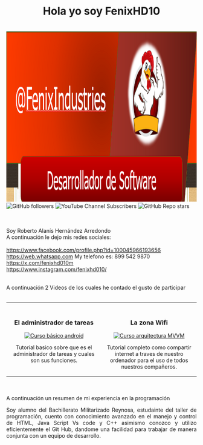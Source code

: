 <div align="center">
<h1 aling="center">Hola yo soy FenixHD10</h1> <br>
</div>
<img src="imagen_2024-10-23_075934461.png" alt="Imagen centrada" width="100%" height="450px">
<img alt="GitHub followers" src="https://img.shields.io/github/followers/FenixHD10">
<img alt="YouTube Channel Subscribers" src="https://img.shields.io/youtube/channel/subscribers/UCMDbs6Khe3_AWB1W6shnCog">
<img alt="GitHub Repo stars" src="https://img.shields.io/github/stars/FenixHD10/hola">

<br><br>
Soy Roberto Alanís Hernández Arredondo <br>
A continuación le dejo mis redes sociales: <br><br>
https://www.facebook.com/profile.php?id=100045966193656 <br>
https://web.whatsapp.com My telefono es: 899 542 9870 <br>
https://x.com/fenixhd010m <br>
https://www.instagram.com/fenixhd010/ <br><br>


  A continuación 2 Videos de los cuales he contado el gusto de participar <br><br>


<table>
<tr>
<td width="50%">
<h3 align="center">El administrador de tareas</h3>
<div align="center">
<a href="https://www.youtube.com/watch?v=gxaOjRjRV5Y" target="_blank"><img src="https://i.ytimg.com/an_webp/gxaOjRjRV5Y/mqdefault_6s.webp?du=3000&sqp=CPbworkG&rs=AOn4CLBweWG69H5pO1xoUqieop_aUUxzlA" width="400" alt="Curso básico android"></a>
<br>
<p>Tutorial basico sobre que es el administrador de tareas y cuales son sus funciones.</p>
</div>
                                                                                     
</td>
<td width="50%"><br>
<h3 align="center">La zona Wifi</h3>
<div align="center">                                       
<a href="https://www.youtube.com/watch?v=Wsy_WYaczDE" target="_blank"><img src="https://i.ytimg.com/an_webp/gxaOjRjRV5Y/mqdefault_6s.webp?du=3000&sqp=CPbworkG&rs=AOn4CLBweWG69H5pO1xoUqieop_aUUxzlA" width="400" alt="Curso arquitectura MVVM"></a>
<br>
</p>Tutorial completo como compartir internet a traves de nuestro ordenador para el uso de todos nuestros compañeros.</p>
</div>                                                             
</table>                                                                                 
</div>


<br><br>
A continuación un resumen de mi experiencia en la programación
<br>

<div align="justify">
<p aling="justify">Soy alumno del Bachillerato Militarizado Reynosa, estudainte del taller de programación, cuento con conocimiento avanzado en el manejo y control de HTML, Java Script Vs code y C++  asimismo conozco y utilizo eficientemente el Git Hub, dandome una facilidad para trabajar de manera conjunta con un equipo de desarrollo.</p>
</div>
<!--- https://www.youtube.com/@robertoalanishernandezarre4001 https://www.youtube.com/watch?v=gxaOjRjRV5Y
FenixHD10/FenixHD10 is a ✨ special ✨ repository because its `README.md` (this file) appears on your GitHub profile.
You can click the Preview link to take a look at your changes.
--->

